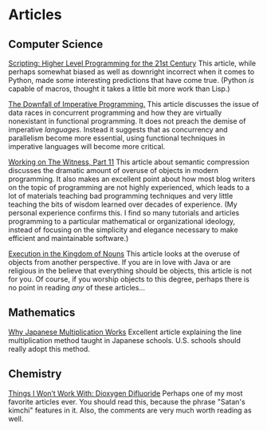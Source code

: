 # Articles


## Computer Science
[Scripting: Higher Level Programming for the 21st Century](https://www.tcl.tk/doc/scripting.html)
This article, while perhaps somewhat biased as well as downright incorrect when it comes to Python, made some interesting predictions that have come true.  (Python _is_ capable of macros, thought it takes a little bit more work than Lisp.)

[The Downfall of Imperative Programming.](https://www.fpcomplete.com/blog/2012/04/the-downfall-of-imperative-programming)
This article discusses the issue of data races in concurrent programming and how they are virtually nonexistant in functional programming.  It does not preach the demise of imperative _languages._  Instead it suggests that as concurrency and parallelism become more essential, using functional techniques in imperative languages will become more critical.

[Working on The Witness, Part 11](https://mollyrocket.com/casey/stream_0019.html)
This article about semantic compression discusses the dramatic amount of overuse of objects in modern programming.  It also makes an excellent point about how most blog writers on the topic of programming are not highly experienced, which leads to a lot of materials teaching bad programming techniques and very little teaching the bits of wisdom learned over decades of experience.  (My personal experience confirms this.  I find so many tutorials and articles programming to a particular mathematical or organizational ideology, instead of focusing on the simplicity and elegance necessary to make efficient and maintainable software.)

[Execution in the Kingdom of Nouns](http://steve-yegge.blogspot.com/2006/03/execution-in-kingdom-of-nouns.html)
This article looks at the overuse of objects from another perspective.  If you are in love with Java or are religious in the believe that everything should be objects, this article is not for you.  Of course, if you worship objects to this degree, perhaps there is no point in reading _any_ of these articles...


## Mathematics
[Why Japanese Multiplication Works](https://tapintoteenminds.com/japanese-multiplication/)
Excellent article explaining the line multiplication method taught in Japanese schools.  U.S. schools should really adopt this method.


## Chemistry

[Things I Won’t Work With: Dioxygen Difluoride](http://blogs.sciencemag.org/pipeline/archives/2010/02/23/things_i_wont_work_with_dioxygen_difluoride)
Perhaps one of my most favorite articles ever.  You should read this, because the phrase "Satan's kimchi" features in it.  Also, the comments are very much worth reading as well.
